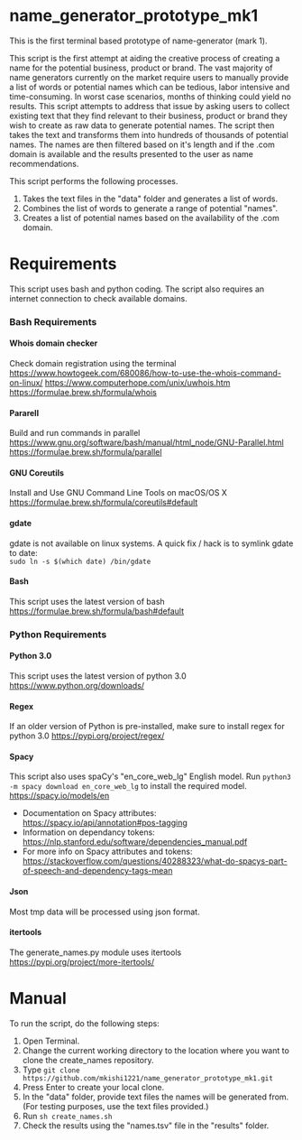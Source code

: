 # name_generator_prototype_mk1
This is the first terminal based prototype of name-generator (mark 1). 

This script is the first attempt at aiding the creative process of creating a name for the potential business, product or brand. The vast majority of name generators currently on the market require users to manually provide a list of words or potential names which can be tedious, labor intensive and time-consuming. In worst case scenarios, months of thinking could yield no results. This script attempts to address that issue by asking users to collect existing text that they find relevant to their business, product or brand they wish to create as raw data to generate potential names. The script then takes the text and transforms them into hundreds of thousands of potential names. The names are then filtered based on it's length and if the .com domain is available and the results presented to the user as name recommendations. 

This script performs the following processes.
1. Takes the text files in the "data" folder and generates a list of words.
2. Combines the list of words to generate a range of potential "names".
3. Creates a list of potential names based on the availability of the .com domain.

# Requirements
This script uses bash and python coding. The script also requires an internet connection to check available domains.

### Bash Requirements

#### Whois domain checker
Check domain registration using the terminal
https://www.howtogeek.com/680086/how-to-use-the-whois-command-on-linux/
https://www.computerhope.com/unix/uwhois.htm
https://formulae.brew.sh/formula/whois

#### Pararell
Build and run commands in parallel
https://www.gnu.org/software/bash/manual/html_node/GNU-Parallel.html
https://formulae.brew.sh/formula/parallel

#### GNU Coreutils
Install and Use GNU Command Line Tools on macOS/OS X
https://formulae.brew.sh/formula/coreutils#default

#### gdate
gdate is not available on linux systems. A quick fix / hack is to symlink gdate to date:  
`sudo ln -s $(which date) /bin/gdate`

#### Bash
This script uses the latest version of bash
https://formulae.brew.sh/formula/bash#default

### Python Requirements

#### Python 3.0
This script uses the latest version of python 3.0
https://www.python.org/downloads/

#### Regex
If an older version of Python is pre-installed, make sure to install regex for python 3.0
https://pypi.org/project/regex/

#### Spacy
This script also uses spaCy's "en_core_web_lg" English model. Run `python3 -m spacy download en_core_web_lg` to install the required model.
https://spacy.io/models/en

- Documentation on Spacy attributes: https://spacy.io/api/annotation#pos-tagging
- Information on dependancy tokens: https://nlp.stanford.edu/software/dependencies_manual.pdf
- For more info on Spacy attributes and tokens: https://stackoverflow.com/questions/40288323/what-do-spacys-part-of-speech-and-dependency-tags-mean

#### Json
Most tmp data will be processed using json format.

#### itertools
The generate_names.py module uses itertools
https://pypi.org/project/more-itertools/

# Manual

To run the script, do the following steps:
1. Open Terminal.
2. Change the current working directory to the location where you want to clone the create_names repository.
3. Type `git clone https://github.com/mkishi1221/name_generator_prototype_mk1.git`
4. Press Enter to create your local clone.
5. In the "data" folder, provide text files the names will be generated from. (For testing purposes, use the text files provided.)
6. Run `sh create_names.sh`
7. Check the results using the "names.tsv" file in the "results" folder.
